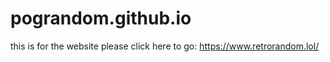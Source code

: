 # pograndom.github.io

this is for the website please click here to go: https://www.retrorandom.lol/
